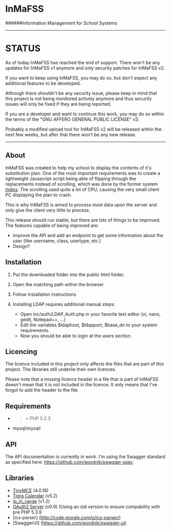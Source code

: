 InMaFSS
=======
######Information Management for School Systems  

---

STATUS
======

As of today InMaFSS has reached the end of support.
There won't be any updates for InMaFSS v1 anymore and only security patches for InMaFSS v2.

If you want to keep using InMaFSS, you may do so, but don't expect any additional features to  be developed.

Although there shouldn't be any security issue, please keep in mind that this project is not being monitored actively anymore and thus security issues will only be fixed if they are being reported.

If you are a developer and want to continue this work, you may do so within the terms of the "GNU AFFERO GENERAL PUBLIC LICENSE" v3.

Probably a modified upload tool for InMaFSS v2 will be released within the next few weeks, but after that there won't be any new release.

---

About
---

InMaFSS was created to help my school to display the contents of it's substitution plan.
One of the most important requirements was to create a lightweight Javascript script being able of flipping through the replacements instead of scrolling, which was done by the former system [*Indiss*](http://sourceforge.net/projects/indiss/).
The scrolling used quite a lot of CPU, causing the very small client PC displaying the plan to crash.

This is why InMaFSS is aimed to process most data upon the server and only give the client very little to process.

This release should run stable, but there are lots of things to be improved. 
The features capable of being improved are:

+ Improve the API and add an endpoint to get some information about the user (like username, class, usertype, etc.)
+ Design?


Installation
------------
1. Put the downloaded folder into the public html folder.
2. Open the matching path within the browser
3. Follow installation instructions
4. Installing LDAP requires additional manual steps:

   - Open inc/auth/LDAP_Auth.php in your favorite text editor (vi, nano, gedit, Notepad++, ...)
   - Edit the variables $ldaphost, $ldapport, $base_dn to your system requirements.
   - Now you should be able to login at the users section.

Licencing
---------

The licence included in this project only affects the files that are part of this project.
The libraries still underlie their own licences. 

Please note that a missing licence header in a file that is part of InMaFSS doesn't mean that it is not included in the licence. It only means that I've forgot to add the header to the file.

Requirements
------------
+ >= PHP 5.2.3
+ mysql/mysqli

API
----
The API documentation is currently in work. I'm using the Swagger standard as specified here: https://github.com/wordnik/swagger-spec

Libraries
---------

+ [TinyMCE](http://www.tinymce.com) (4.0.16)
+ [Tigra Calendar](http://www.softcomplex.com/products/tigra_calendar/) (v5.2)      
+ [ip_in_range](http://www.pgregg.com/projects/php/ip_in_range/) (v1.2)
+ [OAuth2 Server](https://github.com/bshaffer/oauth2-server-php) (v0.9) (Using an old version to ensure compability with pre PHP 5.3.9
+ [ics-parser] (http://code.google.com/p/ics-parser/)
+ [SwaggerUI] (https://github.com/wordnik/swagger-ui)
